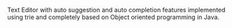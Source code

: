 Text Editor with auto suggestion and auto completion features implemented using trie and completely based on Object oriented programming in Java.

